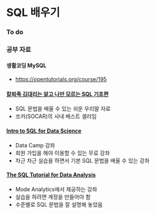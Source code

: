 # SQL 배우기



### To do



### 공부 자료

#### 생활코딩 MySQL

* https://opentutorials.org/course/195



#### [칼퇴족 김대리는 알고 나만 모르는 SQL 기초편](http://book.naver.com/bookdb/book_detail.nhn?bid=8073252)

* SQL 문법을 배울 수 있는 쉬운 우리말 자료
* 쏘카\(SOCAR\)의 사내 베스트 셀러임



#### [Intro to SQL for Data Science](https://www.datacamp.com/courses/intro-to-sql-for-data-science)

* Data Camp 강좌
* 회원 가입을 해야 이용할 수 있는 무료 강좌
* 차근 차근 실습을 하면서 기본 SQL 문법을 배울 수 있는 강좌



#### [The SQL Tutorial for Data Analysis](https://community.modeanalytics.com/sql/tutorial/introduction-to-sql/)

* Mode Analytics에서 제공하는 강좌
* 실습을 하려면 계정을 만들어야 함
* 수준별로 SQL 문법을 잘 설명해 놓았음





